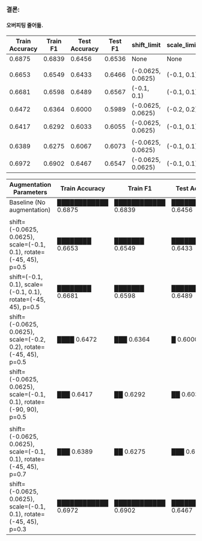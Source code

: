 ### 결론:
#### 오버피팅 줄어듦.

| Train Accuracy | Train F1 | Test Accuracy | Test F1 | shift_limit        | scale_limit     | rotate_limit | p   |
|----------------|----------|---------------|---------|--------------------|-----------------|--------------|-----|
| 0.6875         | 0.6839   | 0.6456        | 0.6536  | None               | None            | None         | None|
|||||||||
| 0.6653         | 0.6549   | 0.6433        | 0.6466  | (-0.0625, 0.0625)  | (-0.1, 0.1)     | (-45, 45)    | 0.5 |
| 0.6681         | 0.6598   | 0.6489        | 0.6567  | (-0.1, 0.1)        | (-0.1, 0.1)     | (-45, 45)    | 0.5 |
| 0.6472         | 0.6364   | 0.6000        | 0.5989  | (-0.0625, 0.0625)  | (-0.2, 0.2)     | (-45, 45)    | 0.5 |
| 0.6417         | 0.6292   | 0.6033        | 0.6055  | (-0.0625, 0.0625)  | (-0.1, 0.1)     | (-90, 90)    | 0.5 |
|||||||||
| 0.6389         | 0.6275   | 0.6067        | 0.6073  | (-0.0625, 0.0625)  | (-0.1, 0.1)     | (-45, 45)    | 0.7 |
| 0.6972         | 0.6902   | 0.6467        | 0.6547  | (-0.0625, 0.0625)  | (-0.1, 0.1)     | (-45, 45)    | 0.3 |


| Augmentation Parameters | Train Accuracy | Train F1 | Test Accuracy | Test F1 |
|-------------------------|----------------|----------|---------------|---------|
| Baseline (No augmentation) | ████████████ 0.6875 | ████████████ 0.6839 | ████████████ 0.6456 | ████████████ 0.6536 |
||||||
| shift=(-0.0625, 0.0625), scale=(-0.1, 0.1), rotate=(-45, 45), p=0.5 | ████████ 0.6653 | ███████ 0.6549 | ███████████ 0.6433 | ███████████ 0.6466 |
| shift=(-0.1, 0.1), scale=(-0.1, 0.1), rotate=(-45, 45), p=0.5 | ████████ 0.6681 | ███████ 0.6598 | ████████████ 0.6489 | ████████████ 0.6567 |
| shift=(-0.0625, 0.0625), scale=(-0.2, 0.2), rotate=(-45, 45), p=0.5 | ████ 0.6472 | ███ 0.6364 | █ 0.6000 | █ 0.5989 |
| shift=(-0.0625, 0.0625), scale=(-0.1, 0.1), rotate=(-90, 90), p=0.5 | ███ 0.6417 | ██ 0.6292 | ██ 0.6033 | ██ 0.6055 |
||||||
| shift=(-0.0625, 0.0625), scale=(-0.1, 0.1), rotate=(-45, 45), p=0.7 | ███ 0.6389 | ██ 0.6275 | ███ 0.6067 | ███ 0.6073 |
| shift=(-0.0625, 0.0625), scale=(-0.1, 0.1), rotate=(-45, 45), p=0.3 | ████████████ 0.6972 | ████████████ 0.6902 | ████████████ 0.6467 | ████████████ 0.6547 |
